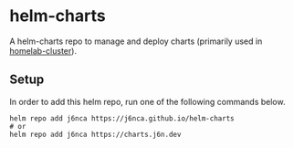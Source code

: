 # helm-charts

A helm-charts repo to manage and deploy charts (primarily used in [homelab-cluster](https://github.com/j6nca/homelab-cluster)).

## Setup

In order to add this helm repo, run one of the following commands below.

```
helm repo add j6nca https://j6nca.github.io/helm-charts
# or
helm repo add j6nca https://charts.j6n.dev
```
